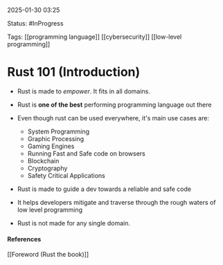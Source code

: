 
2025-01-30 03:25

Status: #InProgress

Tags: [[programming language]] [[cybersecurity]] [[low-level programming]] 

# Rust 101 (Introduction)

- Rust is made to *empower*. It fits in all domains.
- Rust is **one of the best** performing programming language out there
- Even though rust can be used everywhere, it's main use cases are:
  - System Programming
  - Graphic Processing
  - Gaming Engines
  - Running Fast and Safe code on browsers
  - Blockchain
  - Cryptography
  - Safety Critical Applications

- Rust is made to guide a dev towards a reliable and safe code
- It helps developers mitigate and traverse through the rough waters of low level programming
- Rust is not made for any single domain. 




#### References
[[Foreword (Rust the book)]]